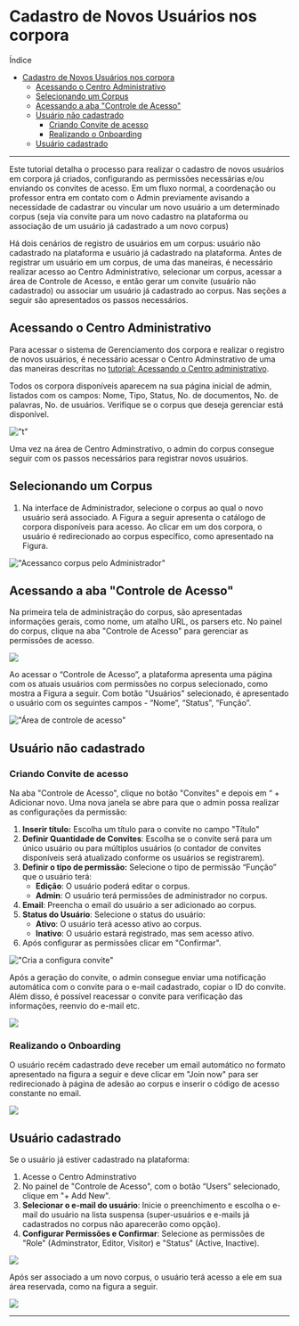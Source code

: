 # Cadastro de Novos Usuários nos corpora

Índice

- [Cadastro de Novos Usuários nos corpora](#cadastro-de-novos-usuários-nos-corpora)
  - [Acessando o Centro Administrativo](#acessando-o-centro-administrativo)
  - [Selecionando um Corpus](#selecionando-um-corpus)
  - [Acessando a aba "Controle de Acesso"](#acessando-a-aba-controle-de-acesso)
  - [Usuário não cadastrado](#usuário-não-cadastrado)
    - [Criando Convite de acesso](#criando-convite-de-acesso)
    - [Realizando o Onboarding](#realizando-o-onboarding)
  - [Usuário cadastrado](#usuário-cadastrado)

---

Este tutorial detalha o processo para realizar o cadastro de novos usuários em corpora já criados, configurando as permissões necessárias e/ou enviando os convites de acesso. Em um fluxo normal, a coordenação ou professor entra em contato com o Admin previamente avisando a necessidade de cadastrar ou vincular um novo usuário a um determinado corpus (seja via convite para um novo cadastro na plataforma ou associação de um usuário já cadastrado a um novo corpus)

<!--REVISAR: ver com o Luis se vai haver modificação no processo de solicitação de cadastro-->
Há dois cenários de registro de usuários em um corpus: usuário não cadastrado na plataforma e usuário já cadastrado na plataforma. Antes de registrar um usuário em um corpus, de uma das maneiras, é necessário realizar acesso ao Centro Administrativo, selecionar um corpus, acessar a área de Controle de Acesso, e então gerar um convite (usuário não cadastrado) ou associar um usuário já cadastrado ao corpus.
Nas seções a seguir são apresentados os passos necessários.

## Acessando o Centro Administrativo

Para acessar o sistema de Gerenciamento dos corpora e realizar o registro de novos usuários, é necessário acessar o Centro Adminstrativo de uma das maneiras descritas no [tutorial: Acessando o Centro administrativo](./accessing-admin-center.md).

Todos os corpora disponíveis aparecem na sua página inicial de admin, listados com os campos: Nome, Tipo, Status, No. de documentos, No. de palavras, No. de usuários. Verifique se o corpus que deseja gerenciar está disponível.

!["t"](./images/rnu/tycho-admin-50.png)

Uma vez na área de Centro Adminstrativo, o admin do corpus consegue seguir com os passos necessários para registrar novos usuários.

## Selecionando um Corpus

1. Na interface de Administrador, selecione o corpus ao qual o novo usuário será associado. A Figura a seguir apresenta o catálogo de corpora disponíveis para acesso. Ao clicar em um dos corpora, o usuário é redirecionado ao corpus específico, como apresentado na Figura.

!["Acessanco corpus pelo Administrador"](./images/rnu/select-demo-corpus.png)

## Acessando a aba "Controle de Acesso"

Na primeira tela de administração do corpus, são apresentadas informações gerais, como nome, um atalho URL, os parsers etc. No painel do corpus, clique na aba "Controle de Acesso" para gerenciar as permissões de acesso.

![](./images/rnu/tycho-admin-55.png)

Ao acessar o “Controle de Acesso”, a plataforma apresenta uma página com os atuais usuários com permissões no corpus selecionado, como mostra a Figura a seguir. Com botão "Usuários" selecionado, é apresentado o usuário com os seguintes campos - “Nome”, “Status”, “Função”.

!["Área de controle de acesso"](./images/rnu/access-control-accessed.png)

## Usuário não cadastrado

### Criando Convite de acesso

Na aba "Controle de Acesso", clique no botão "Convites" e depois em “ + Adicionar novo. Uma nova janela se abre para que o admin possa realizar as configurações da permissão:

1. **Inserir título:** Escolha um título para o convite no campo "Título"
2. **Definir Quantidade de Convites**: Escolha se o convite será para um único usuário ou para múltiplos usuários (o contador de convites disponíveis será atualizado conforme os usuários se registrarem).
3. **Definir o tipo de permissão:** Selecione o tipo de permissão “Função” que o usuário terá:
    - **Edição**: O usuário poderá editar o corpus.
    - **Admin**: O usuário terá permissões de administrador no corpus.
4. **Email**: Preencha o email do usuário a ser adicionado ao corpus.
5. **Status do Usuário**: Selecione o status do usuário:
    - **Ativo**: O usuário terá acesso ativo ao corpus.
    - **Inativo**: O usuário estará registrado, mas sem acesso ativo.
6. Após configurar as permissões clicar em "Confirmar".

!["Cria a configura convite"](./images/rnu/invites-2.png)

Após a geração do convite, o admin consegue enviar uma notificação automática com o convite para o e-mail cadastrado, copiar o ID do convite. Além disso, é possível reacessar o convite para verificação das informações, reenvio do e-mail etc.

![](./images/rnu/tycho-admin-56.png)

### Realizando o Onboarding

O usuário recém cadastrado deve receber um email automático no formato apresentado na figura a seguir e deve clicar em "Join now" para ser redirecionado à página de adesão ao corpus e inserir o código de acesso constante no email.

![](./images/rnu/invites-4.png)

## Usuário cadastrado

Se o usuário já estiver cadastrado na plataforma:

1. Acesse o Centro Adminstrativo
2. No painel de "Controle de Acesso", com o botão “Users” selecionado, clique em "+ Add New".
3. **Selecionar o e-mail do usuário**: Inicie o preenchimento e escolha o e-mail do usuário na lista suspensa (super-usuários e e-mails já cadastrados no corpus não aparecerão como opção).
4. **Configurar Permissões e Confirmar**: Selecione as permissões de "Role" (Adminstrator, Editor, Visitor) e "Status" (Active, Inactive).

![](./images/rnu/register-user-in-base.png)

Após ser associado a um novo corpus, o usuário terá acesso a ele em sua área reservada, como na figura a seguir.

![](./images/rnu/user_corpora.png)

---
